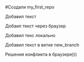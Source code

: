 ﻿#Создали my_first_repo

Добавил текст

Добаил текст через браузер

Добавил текс локально

Добавил текст в ветке new_branch

Решения конфликта в браузере)))
